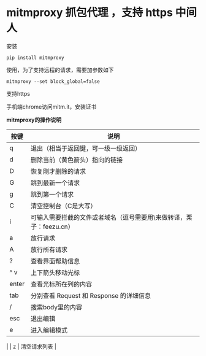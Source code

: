 # mitmproxy 抓包代理 ，支持 https 中间人
安装

```
pip install mitmproxy 
```

使用，为了支持远程的请求，需要加参数如下

```
mitmproxy --set block_global=false 
```

支持https

手机端chrome访问mitm.it，安装证书

**mitmproxy的操作说明**

| 按键 | 说明 |
| --- | --- |
| q | 退出（相当于返回键，可一级一级返回） |
| d | 删除当前（黄色箭头）指向的链接 |
| D | 恢复刚才删除的请求 |
| G | 跳到最新一个请求 |
| g | 跳到第一个请求 |
| C | 清空控制台（C是大写） |
| i | 可输入需要拦截的文件或者域名（逗号需要用\\来做转译，栗子：feezu.cn） |
| a | 放行请求 |
| A | 放行所有请求 |
| ? | 查看界面帮助信息 |
| ^ v | 上下箭头移动光标 |
| enter | 查看光标所在列的内容 |
| tab | 分别查看 Request 和 Response 的详细信息 |
| / | 搜索body里的内容 |
| esc | 退出编辑 |
| e | 进入编辑模式  
 |
| z | 清空请求列表 |